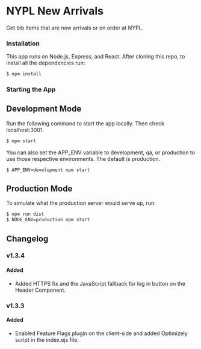 # NYPL New Arrivals

Get bib items that are new arrivals or on order at NYPL.

### Installation
This app runs on Node.js, Express, and React. After cloning this repo, to install all the dependencies run:

```sh
$ npm install
```

### Starting the App
## Development Mode
Run the following command to start the app locally. Then check localhost:3001.

```sh
$ npm start
```

You can also set the APP_ENV variable to development, qa, or production to use those respective environments. The default is production.

```sh
$ APP_ENV=development npm start
```

## Production Mode
To simulate what the production server would serve up, run:

```sh
$ npm run dist
$ NODE_ENV=production npm start
```

## Changelog

### v1.3.4
#### Added
- Added HTTPS fix and the JavaScript fallback for log in button on the Header Component.

### v1.3.3
#### Added
- Enabled Feature Flags plugin on the client-side and added Optimizely script in the index.ejs file.
